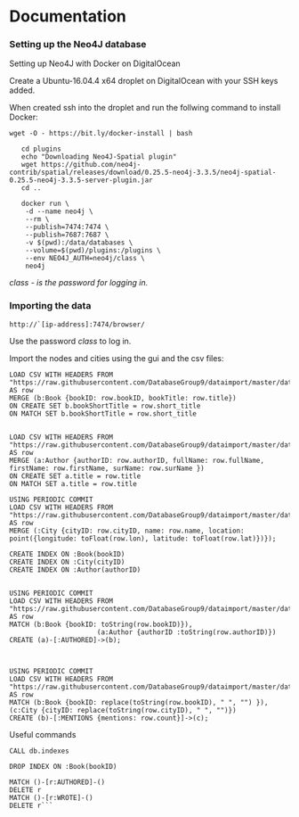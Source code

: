 # Documentation

### Setting up the Neo4J database

Setting up Neo4J with Docker on DigitalOcean 

Create a Ubuntu-16.04.4 x64 droplet on DigitalOcean with your SSH keys added.

When created ssh into the droplet and run the follwing command to install Docker:

```wget -O - https://bit.ly/docker-install | bash```


```mkdir plugins
   cd plugins
   echo "Downloading Neo4J-Spatial plugin"
   wget https://github.com/neo4j-contrib/spatial/releases/download/0.25.5-neo4j-3.3.5/neo4j-spatial-0.25.5-neo4j-3.3.5-server-plugin.jar
   cd .. 

   docker run \
    -d --name neo4j \
    --rm \
    --publish=7474:7474 \
    --publish=7687:7687 \
    -v $(pwd):/data/databases \
    --volume=$(pwd)/plugins:/plugins \
    --env NEO4J_AUTH=neo4j/class \
    neo4j    
```
*class - is the password for logging in.*
### Importing the data

```http://`[ip-address]:7474/browser/```

Use the password *class* to log in.

Import the nodes and cities using the gui and the csv files:

```
LOAD CSV WITH HEADERS FROM "https://raw.githubusercontent.com/DatabaseGroup9/dataimport/master/data/books_cleaned.csv" AS row
MERGE (b:Book {bookID: row.bookID, bookTitle: row.title})
ON CREATE SET b.bookShortTitle = row.short_title
ON MATCH SET b.bookShortTitle = row.short_title


LOAD CSV WITH HEADERS FROM "https://raw.githubusercontent.com/DatabaseGroup9/dataimport/master/data/authors_cleaned.csv" AS row
MERGE (a:Author {authorID: row.authorID, fullName: row.fullName, firstName: row.firstName, surName: row.surName })
ON CREATE SET a.title = row.title
ON MATCH SET a.title = row.title

USING PERIODIC COMMIT
LOAD CSV WITH HEADERS FROM "https://raw.githubusercontent.com/DatabaseGroup9/dataimport/master/data/cities_cleaned.csv" AS row
MERGE (:City {cityID: row.cityID, name: row.name, location: point({longitude: toFloat(row.lon), latitude: toFloat(row.lat)})});

CREATE INDEX ON :Book(bookID)
CREATE INDEX ON :City(cityID)
CREATE INDEX ON :Author(authorID)


USING PERIODIC COMMIT 
LOAD CSV WITH HEADERS FROM "https://raw.githubusercontent.com/DatabaseGroup9/dataimport/master/data/wrote_cleaned.csv" AS row
MATCH (b:Book {bookID: toString(row.bookID)}), 
                      (a:Author {authorID :toString(row.authorID)})
CREATE (a)-[:AUTHORED]->(b);



USING PERIODIC COMMIT
LOAD CSV WITH HEADERS FROM "https://raw.githubusercontent.com/DatabaseGroup9/dataimport/master/data/mentioned_cleaned.csv" AS row
MATCH (b:Book {bookID: replace(toString(row.bookID), " ", "") }),(c:City {cityID: replace(toString(row.cityID), " ", "")})
CREATE (b)-[:MENTIONS {mentions: row.count}]->(c);
```



Useful commands

```MATCH (n) DETACH DELETE n
CALL db.indexes

DROP INDEX ON :Book(bookID)

MATCH ()-[r:AUTHORED]-() 
DELETE r
MATCH ()-[r:WROTE]-() 
DELETE r```

